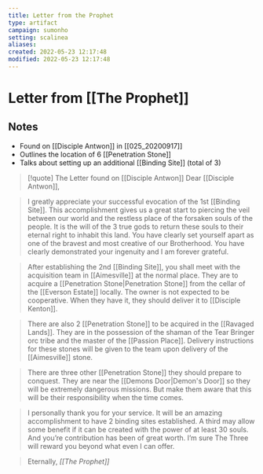 ```yaml
---
title: Letter from the Prophet
type: artifact
campaign: sumonho
setting: scalinea
aliases:
created: 2022-05-23 12:17:48
modified: 2022-05-23 12:17:48
---
```


# Letter from [[The Prophet]]

## Notes

- Found on [[Disciple Antwon]] in [[025_20200917]]
- Outlines the location of 6 [[Penetration Stone]]
- Talks about setting up an additional [[Binding Site]] (total of 3)

>[!quote] The Letter found on [[Disciple Antwon]]
>Dear [[Disciple Antwon]],
    
>I greatly appreciate your successful evocation of the 1st [[Binding Site]]. This accomplishment gives us a great start to piercing the veil between our world and the restless place of the forsaken souls of the people. It is the will of the 3 true gods to return these souls to their eternal right to inhabit this land. You have clearly set yourself apart as one of the bravest and most creative of our Brotherhood. You have clearly demonstrated your ingenuity and I am forever grateful.
    
>After establishing the 2nd [[Binding Site]], you shall meet with the acquisition team in [[Aimesville]] at the normal place. They are to acquire a [[Penetration Stone|Penetration Stone]] from the cellar of the [[Everson Estate]] locally. The owner is not expected to be cooperative. When they have it, they should deliver it to [[Disciple Kenton]].
    
>There are also 2 [[Penetration Stone]] to be acquired in the [[Ravaged Lands]]. They are in the possession of the shaman of the Tear Bringer orc tribe and the master of the [[Passion Place]]. Delivery instructions for these stones will be given to the team upon delivery of the [[Aimesville]] stone.
    
>There are three other [[Penetration Stone]] they should prepare to conquest. They are near the [[Demons Door|Demon's Door]] so they will be extremely dangerous missions. But make them aware that this will be their responsibility when the time comes.
    
>I personally thank you for your service. It will be an amazing accomplishment to have 2 binding sites established. A third may allow some benefit if it can be created with the power of at least 30 souls. And you’re contribution has been of great worth. I’m sure The Three will reward you beyond what even I can offer. 
    
>Eternally,
><cite>[[The Prophet]]</cite>
